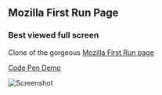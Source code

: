 ## Mozilla First Run Page
### Best viewed full screen

Clone of the gorgeous [Mozilla First Run page](https://www.mozilla.org/en-US/firefox/54.0/firstrun/)

[Code Pen Demo](https://codepen.io/GavinMichael/full/bRBWEv/)

![Screenshot](http://i.imgur.com/LjuYNMy.png)
